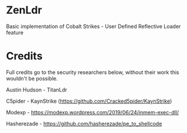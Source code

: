 # ZenLdr
Basic implementation of Cobalt Strikes - User Defined Reflective Loader feature

# Credits

Full credits go to the security researchers below, without their work this wouldn't be possible. 

Austin Hudson - TitanLdr

C5pider - KaynStrike (https://github.com/Cracked5pider/KaynStrike)

Modexp - https://modexp.wordpress.com/2019/06/24/inmem-exec-dll/

Hasherezade - https://github.com/hasherezade/pe_to_shellcode
